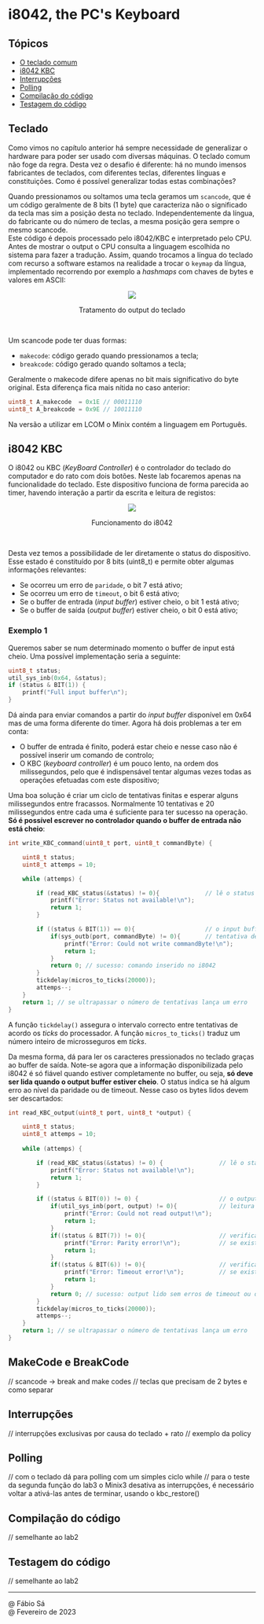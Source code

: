 # i8042, the PC's Keyboard

## Tópicos

- [O teclado comum](#teclado)
- [i8042 KBC](#i8042-kbc)
- [Interrupções](#interrupções)
- [Polling](#polling)
- [Compilação do código](#compilação-do-código)
- [Testagem do código](#testagem-do-código)

## Teclado

Como vimos no capítulo anterior há sempre necessidade de generalizar o hardware para poder ser usado com diversas máquinas. O teclado comum não foge da regra. Desta vez o desafio é diferente: há no mundo imensos fabricantes de teclados, com diferentes teclas, diferentes línguas e constituições. Como é possível generalizar todas estas combinações?

Quando pressionamos ou soltamos uma tecla geramos um `scancode`, que é um código geralmente de 8 bits (1 byte) que caracteriza não o significado da tecla mas sim a posição desta no teclado. Independentemente da língua, do fabricante ou do número de teclas, a mesma posição gera sempre o mesmo scancode. <br>
Este código é depois processado pelo i8042/KBC e interpretado pelo CPU. Antes de mostrar o output o CPU consulta a linguagem escolhida no sistema para fazer a tradução. Assim, quando trocamos a língua do teclado com recurso a software estamos na realidade a trocar o `keymap` da língua, implementado recorrendo por exemplo a *hashmaps* com chaves de bytes e valores em ASCII:

<p align="center">
  <img src="../../Images/Teclado.png">
  <p align="center">Tratamento do output do teclado</p>
</p><br>

Um scancode pode ter duas formas:
- `makecode`: código gerado quando pressionamos a tecla;
- `breakcode`: código gerado quando soltamos a tecla;

Geralmente o makecode difere apenas no bit mais significativo do byte original. Esta diferença fica mais nítida no caso anterior:

```c
uint8_t A_makecode  = 0x1E // 00011110
uint8_t A_breakcode = 0x9E // 10011110
```



Na versão a utilizar em LCOM o Minix contém a linguagem em Português.

## i8042 KBC

O i8042 ou KBC (*KeyBoard Controller*) é o controlador do teclado do computador e do rato com dois botões. Neste lab focaremos apenas na funcionalidade do teclado. Este dispositivo funciona de forma parecida ao timer, havendo interação a partir da escrita e leitura de registos:

<p align="center">
  <img src="../../Images/i8042.png">
  <p align="center">Funcionamento do i8042</p>
</p><br>

Desta vez temos a possibilidade de ler diretamente o status do dispositivo. Esse estado é constituído por 8 bits (uint8_t) e permite obter algumas informações relevantes:
- Se ocorreu um erro de `paridade`, o bit 7 está ativo;
- Se ocorreu um erro de `timeout`, o bit 6 está ativo;
- Se o buffer de entrada (*input buffer*) estiver cheio, o bit 1 está ativo;
- Se o buffer de saída (*output buffer*) estiver cheio, o bit 0 está ativo;

### Exemplo 1

Queremos saber se num determinado momento o buffer de input está cheio. Uma possível implementação seria a seguinte:

```c
uint8_t status;
util_sys_inb(0x64, &status);
if (status & BIT(1)) {
    printf("Full input buffer\n");
}
```

Dá ainda para enviar comandos a partir do *input buffer* disponível em 0x64 mas de uma forma diferente do timer. Agora há dois problemas a ter em conta:
- O buffer de entrada é finito, poderá estar cheio e nesse caso não é possível inserir um comando de controlo;
- O KBC (*keyboard controller*) é um pouco lento, na ordem dos milissegundos, pelo que é indispensável tentar algumas vezes todas as operações efetuadas com este dispositivo;

Uma boa solução é criar um ciclo de tentativas finitas e esperar alguns milissegundos entre fracassos. Normalmente 10 tentativas e 20 milissegundos entre cada uma é suficiente para ter sucesso na operação. **Só é possível escrever no controlador quando o buffer de entrada não está cheio**:

```c
int write_KBC_command(uint8_t port, uint8_t commandByte) {

    uint8_t status;
    uint8_t attemps = 10;

    while (attemps) {

        if (read_KBC_status(&status) != 0){             // lê o status
            printf("Error: Status not available!\n");
            return 1;
        }

        if ((status & BIT(1)) == 0){                    // o input buffer não está cheio, posso escrever
            if(sys_outb(port, commandByte) != 0){       // tentativa de escrita
                printf("Error: Could not write commandByte!\n");
                return 1;
            }
            return 0; // sucesso: comando inserido no i8042
        }
        tickdelay(micros_to_ticks(20000));              
        attemps--;
    }
    return 1; // se ultrapassar o número de tentativas lança um erro
}
```

A função `tickdelay()` assegura o intervalo correcto entre tentativas de acordo os *ticks* do processador. A função `micros_to_ticks()` traduz um número inteiro de microsseguros em *ticks*.

Da mesma forma, dá para ler os caracteres pressionados no teclado graças ao buffer de saída. Note-se agora que a informação disponibilizada pelo i8042 é só fiável quando estiver completamente no buffer, ou seja, **só deve ser lida quando o output buffer estiver cheio**. O status indica se há algum erro ao nível da paridade ou de timeout. Nesse caso os bytes lidos devem ser descartados:

```c
int read_KBC_output(uint8_t port, uint8_t *output) {

    uint8_t status;
    uint8_t attemps = 10;
    
    while (attemps) {

        if (read_KBC_status(&status) != 0) {                // lê o status
            printf("Error: Status not available!\n");
            return 1;
        }

        if ((status & BIT(0)) != 0) {                       // o output buffer está cheio, posso ler
            if(util_sys_inb(port, output) != 0){            // leitura do buffer de saída
                printf("Error: Could not read output!\n");
                return 1;
            }
            if((status & BIT(7)) != 0){                     // verifica erro de paridade
                printf("Error: Parity error!\n");           // se existir, descarta
                return 1;
            }
            if((status & BIT(6)) != 0){                     // verifica erro de timeout
                printf("Error: Timeout error!\n");          // se existir, descarta
                return 1;
            }
            return 0; // sucesso: output lido sem erros de timeout ou de paridade
        }
        tickdelay(micros_to_ticks(20000));
        attemps--;
    }
    return 1; // se ultrapassar o número de tentativas lança um erro
}
```

## MakeCode e BreakCode

// scancode -> break and make codes
// teclas que precisam de 2 bytes e como separar

## Interrupções

// interrupções exclusivas por causa do teclado + rato
// exemplo da policy

## Polling

// com o teclado dá para polling com um simples ciclo while
// para o teste da segunda função do lab3 o Minix3 desativa as interrupções, é necessário voltar a ativá-las antes de terminar, usando o kbc_restore()

## Compilação do código

// semelhante ao lab2

## Testagem do código

// semelhante ao lab2

---

@ Fábio Sá <br>
@ Fevereiro de 2023